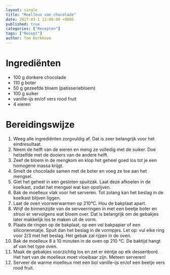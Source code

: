 ```yaml
---
layout: single
title: "Moelleux van chocolade"
date: 2017-03-1 12:00:00 +0000
published: true
categories: ["Recepten"]
tags: ["Recept"]
author: Tom Kerkhove
---
```


# Ingrediënten

- 100 g donkere chocolade
- 110 g boter
- 50 g gezeefde bloem (patisseriebloem)
- 100 g suiker
- vanille-ijs en/of vers rood fruit
- 4 eieren

# Bereidingswijze

1. Weeg alle ingrediënten zorgvuldig af. Dat is zeer belangrijk voor het eindresultaat.
2. Neem de helft van de eieren en meng ze volledig met de suiker. Doe hetzelfde met de dooiers van de andere helft.
3. Zeef de bloem in de mengkom en klop het geheel goed los tot je een homogene massa krijgt.
4. Smelt de chocolade samen met de boter en voeg ze toe aan het mengsel.
5. Giet het geheel in een gesloten spuitzak. Laat deze afkoelen in de koelkast, zodat het mengsel wat kan opstijven.
6. Bak de moelleux vlak voor het serveren. Tot zolang kan het beslag in de koelkast blijven liggen.
7. Laat de oven voorwerwarmen op 210°C. Hou de bakplaat apart.
8. Wrijf de binnenzijde van de serveerringen in met een beetje boter en strooi er vervolgens wat bloem over. Dat is belangrijk om de gebakjes later makkelijk los te maken uit de vorm.
9. Plaats de ringen op de bakplaat, op een vel bakpapier of een siliconenmatje. Spuit dan het beslag in de vormpjes. Let op: vul elke ring voor 2/3 met het beslag. Het gebak zal rijzen in de oven.
10. Bak de moelleux 8 à 10 minuten in de oven op 210 °C. De baktijd hangt af van het type oven.
11. Maak de gebakjes voorzichtig los en zet er ééntje op elk dessertbord. Het hart van de moelleux moet vloeibaar zijn. Meteen serveren!
12. Serveer de warme moelleux met een bol vanille-ijs en/of een beetje vers rood fruit.